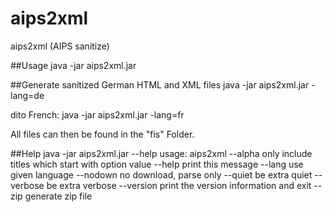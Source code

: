 aips2xml
========

aips2xml (AIPS sanitize) 

##Usage
java -jar aips2xml.jar

##Generate sanitized German HTML and XML files
java -jar aips2xml.jar -lang=de

dito French:
java -jar aips2xml.jar -lang=fr

All files can then be found in the "fis" Folder.

##Help
java -jar aips2xml.jar --help
usage: aips2xml
    --alpha <arg>   only include titles which start with option value
    --help          print this message
    --lang <arg>    use given language
    --nodown        no download, parse only
    --quiet         be extra quiet
    --verbose       be extra verbose
    --version       print the version information and exit
    --zip           generate zip file

